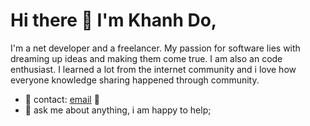 # Hi there 🍕 I'm Khanh Do,

I'm a net developer and a freelancer. My passion for software lies with dreaming up ideas and making them come true. I am also an code enthusiast. I learned a lot from the internet community and i love how everyone knowledge sharing happened through community.

- 💼 contact: [email](mailto:dokimkhanh0709@gmail.com) 🚀
- 💬 ask me about anything, i am happy to help;


